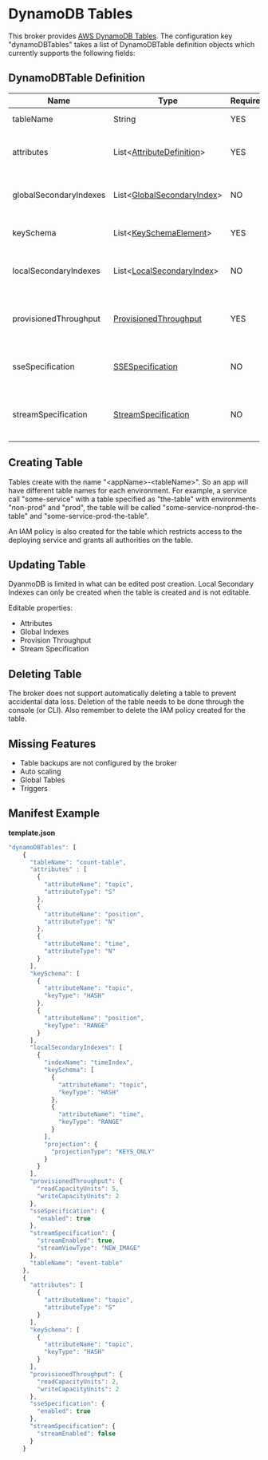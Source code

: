 # DynamoDB Tables

This broker provides [AWS DynamoDB
Tables](https://aws.amazon.com/dynamodb/). The configuration key
"dynamoDBTables" takes a list of DynamoDBTable definition objects which
currently supports the following fields:

## DynamoDBTable Definition

| Name                   | Type                                                                                                                                        | Required | Description                                                                   |
|------------------------|---------------------------------------------------------------------------------------------------------------------------------------------|----------|-------------------------------------------------------------------------------|
| tableName              | String                                                                                                                                      | YES      | Name of provisioned table                                                     |
| attributes             | List&lt;[AttributeDefinition](https://docs.aws.amazon.com/AWSCloudFormation/latest/UserGuide/aws-properties-dynamodb-attributedef.html)&gt; | YES      | Attributes that define the key schema for the table                           |
| globalSecondaryIndexes | List&lt;[GlobalSecondaryIndex](https://docs.aws.amazon.com/AWSCloudFormation/latest/UserGuide/aws-properties-dynamodb-gsi.html)&gt;         | NO       | Global secondary indexes to be created on the table (Max 5)                   |
| keySchema              | List&lt;[KeySchemaElement](https://docs.aws.amazon.com/AWSCloudFormation/latest/UserGuide/aws-properties-dynamodb-keyschema.html)&gt;       | YES      | Specifies attribute that make up the table's primary key                      |
| localSecondaryIndexes  | List&lt;[LocalSecondaryIndex](https://docs.aws.amazon.com/AWSCloudFormation/latest/UserGuide/aws-properties-dynamodb-lsi.html)&gt;          | NO       | Local secondary indexes to be created on the table                            |
| provisionedThroughput  | [ProvisionedThroughput](https://docs.aws.amazon.com/AWSCloudFormation/latest/UserGuide/aws-properties-dynamodb-provisionedthroughput.html)  | YES      | ReadCapacityUnits and WriteCapacityUnits provisioned for the table            |
| sseSpecification       | [SSESpecification](https://docs.aws.amazon.com/AWSCloudFormation/latest/UserGuide/aws-properties-dynamodb-table-ssespecification.html)      | NO       | Specifies server-side encryption. Default = Unencrypted                       |
| streamSpecification    | [StreamSpecification](https://docs.aws.amazon.com/AWSCloudFormation/latest/UserGuide/aws-properties-dynamodb-streamspecification.html)      | NO       | Settings for DyanmoDB Table stream, used to capture changes made to the table |

  

## Creating Table

Tables create with the name "&lt;appName&gt;-&lt;tableName&gt;". So an
app will have different table names for each environment. For example, a
service call "some-service" with a table specified as "the-table" with
environments "non-prod" and "prod", the table will be called
"some-service-nonprod-the-table" and "some-service-prod-the-table". 

An IAM policy is also created for the table which restricts access to
the deploying service and grants all authorities on the table.

## Updating Table

DyanmoDB is limited in what can be edited post creation. Local Secondary
Indexes can only be created when the table is created and is not
editable.

Editable properties:

-   Attributes
-   Global Indexes
-   Provision Throughput
-   Stream Specification

## Deleting Table

The broker does not support automatically deleting a table to prevent
accidental data loss. Deletion of the table needs to be done through the
console (or CLI). Also remember to delete the IAM policy created for the
table. 

## Missing Features

-   Table backups are not configured by the broker
-   Auto scaling
-   Global Tables
-   Triggers

## Manifest Example

**template.json**

``` js
"dynamoDBTables": [
    {
      "tableName": "count-table",
      "attributes" : [
        {
          "attributeName": "topic",
          "attributeType": "S"
        },
        {
          "attributeName": "position",
          "attributeType": "N"
        },
        {
          "attributeName": "time",
          "attributeType": "N"
        }
      ],
      "keySchema": [
        {
          "attributeName": "topic",
          "keyType": "HASH"
        },
        {
          "attributeName": "position",
          "keyType": "RANGE"
        }
      ],
      "localSecondaryIndexes": [
        {
          "indexName": "timeIndex",
          "keySchema": [
            {
              "attributeName": "topic",
              "keyType": "HASH"
            },
            {
              "attributeName": "time",
              "keyType": "RANGE"
            }
          ],
          "projection": {
            "projectionType": "KEYS_ONLY"
          }
        }
      ],
      "provisionedThroughput": {
        "readCapacityUnits": 5,
        "writeCapacityUnits": 2
      },
      "sseSpecification": {
        "enabled": true
      },
      "streamSpecification": {
        "streamEnabled": true,
        "streamViewType": "NEW_IMAGE"
      },
      "tableName": "event-table"
    },
    {
      "attributes": [
        {
          "attributeName": "topic",
          "attributeType": "S"
        }
      ],
      "keySchema": [
        {
          "attributeName": "topic",
          "keyType": "HASH"
        }
      ],
      "provisionedThroughput": {
        "readCapacityUnits": 2,
        "writeCapacityUnits": 2
      },
      "sseSpecification": {
        "enabled": true
      },
      "streamSpecification": {
        "streamEnabled": false
      }
    }
```

  

  
